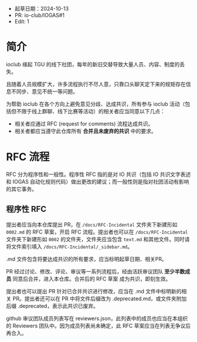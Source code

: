 + 起草日期：2024-10-13
+ PR: io-club/IOGAS#1
+ Edit: 1

# 简介

ioclub 缘起 TGU 的线下社团，每年的新旧交替导致大量人员、内容、制度的丢失。

且随着人员规模扩大，许多流程执行不尽人意，只靠口头聊天定下来的规矩存在信息不同步、意见不统一等问题。

为帮助 ioclub 在各个方向上避免意见分歧、达成共识，所有参与 ioclub 活动（包括但不限于线上群聊、线下比赛等活动）的相关者应当同意以下几点：

+ 相关者应通过 RFC (request for comments) 流程达成共识。
+ 相关者都应当遵守此仓库所有 **合并且未废弃的共识** 中的要求。

# RFC 流程

RFC 分为程序性和一般性。程序性 RFC 指的是对 IO 共识（包括 IO 共识文字表述和 IOGAS 自动化规则代码）做出更改的建议；而一般性则是指对社团活动有影响的其它事务。

## 程序性 RFC

提出者应当向本仓库提出 PR，在 `/docs/RFC-Incidental` 文件夹下新建形如 `0002.md` 的 RFC 草案，开启 RFC 流程。提出者也可以在 `/docs/RFC-Incidental` 文件夹下新建形如 `0002` 的文件夹，文件夹应当包含 `text.md` 和其他文件。同时请将文件索引填入 `/docs/RFC-Incidental/_sidebar.md`。

.md 文件包含将要达成共识的所有要求，应当标明起草日期、相关PR。

PR 经过讨论、修改、评论、审议等一系列流程后，经由活跃审议团队 **至少半数成员** 同意后合并，进入本仓库。合并后的 RFC 草案 成为共识，即刻生效。

提出者也可以提出 PR 针对已合并共识进行修改，应当在 .md 文件中标明新的相关 PR。提出者还可以在 PR 中将文件后缀改为 .deprecated.md，或文件夹附加后缀 .deprecated，表示此共识已废弃。

github 审议团队成员列表写在 reviewers.json，此列表中的成员也应当在本组织的 Reviewers 团队中。因为成员列表尚未确定，此 RFC 草案应当在列表无争议后再合入。
